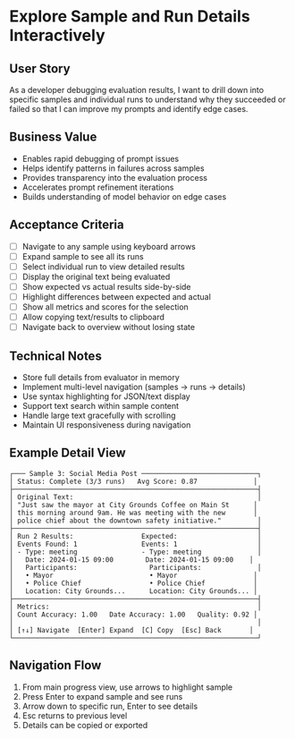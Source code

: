 # Explore Sample and Run Details Interactively

## User Story
As a developer debugging evaluation results, I want to drill down into specific samples and individual runs to understand why they succeeded or failed so that I can improve my prompts and identify edge cases.

## Business Value
- Enables rapid debugging of prompt issues
- Helps identify patterns in failures across samples
- Provides transparency into the evaluation process
- Accelerates prompt refinement iterations
- Builds understanding of model behavior on edge cases

## Acceptance Criteria
- [ ] Navigate to any sample using keyboard arrows
- [ ] Expand sample to see all its runs
- [ ] Select individual run to view detailed results
- [ ] Display the original text being evaluated
- [ ] Show expected vs actual results side-by-side
- [ ] Highlight differences between expected and actual
- [ ] Show all metrics and scores for the selection
- [ ] Allow copying text/results to clipboard
- [ ] Navigate back to overview without losing state

## Technical Notes
- Store full details from evaluator in memory
- Implement multi-level navigation (samples → runs → details)
- Use syntax highlighting for JSON/text display
- Support text search within sample content
- Handle large text gracefully with scrolling
- Maintain UI responsiveness during navigation

## Example Detail View
```
┌─── Sample 3: Social Media Post ─────────────────────────────┐
│ Status: Complete (3/3 runs)   Avg Score: 0.87              │
├─────────────────────────────────────────────────────────────┤
│ Original Text:                                              │
│ "Just saw the mayor at City Grounds Coffee on Main St      │
│ this morning around 9am. He was meeting with the new       │
│ police chief about the downtown safety initiative."         │
├─────────────────────────────────────────────────────────────┤
│ Run 2 Results:                 Expected:                    │
│ Events Found: 1                Events: 1                    │
│ - Type: meeting                - Type: meeting              │
│   Date: 2024-01-15 09:00        Date: 2024-01-15 09:00    │
│   Participants:                  Participants:              │
│   • Mayor                        • Mayor                   │
│   • Police Chief                 • Police Chief            │
│   Location: City Grounds...      Location: City Grounds... │
├─────────────────────────────────────────────────────────────┤
│ Metrics:                                                    │
│ Count Accuracy: 1.00   Date Accuracy: 1.00   Quality: 0.92 │
│                                                             │
│ [↑↓] Navigate  [Enter] Expand  [C] Copy  [Esc] Back       │
└─────────────────────────────────────────────────────────────┘
```

## Navigation Flow
1. From main progress view, use arrows to highlight sample
2. Press Enter to expand sample and see runs
3. Arrow down to specific run, Enter to see details
4. Esc returns to previous level
5. Details can be copied or exported
